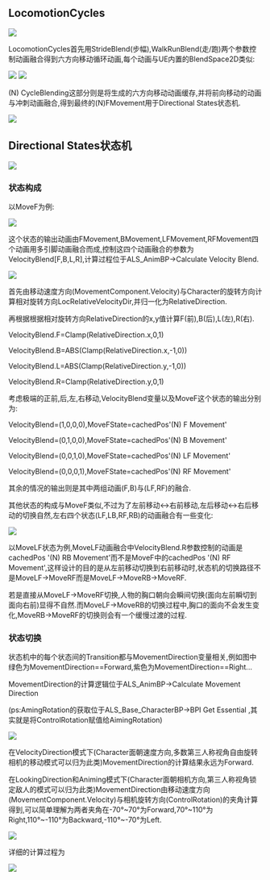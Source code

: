 ## LocomotionCycles

![](ALSLocomotionCycles/LocomotionCyclesState.png)

LocomotionCycles首先用StrideBlend(步幅),WalkRunBlend(走/跑)两个参数控制动画融合得到六方向移动循环动画,每个动画与UE内置的BlendSpace2D类似:

![](ALSLocomotionCycles/ALS_N_WalkRun_F_BlendSpace.png)
![](ALSLocomotionCycles/ALS_N_WalkRun_FL_BlendSpace.png)

(N) CycleBlending这部分则是将生成的六方向移动动画缓存,并将前向移动的动画与冲刺动画融合,得到最终的(N)FMovement用于Directional States状态机.

![](ALSLocomotionCycles/CycleBlending.png)

## Directional States状态机

![](ALSLocomotionCycles/DirectionalStates.png)

### 状态构成

以MoveF为例:

![](ALSLocomotionCycles/MoveFState.png)

这个状态的输出动画由FMovement,BMovement,LFMovement,RFMovement四个动画用多引脚动画融合而成,控制这四个动画融合的参数为VelocityBlend[F,B,L,R],计算过程位于ALS_AnimBP->Calculate Velocity Blend.

![](ALSLocomotionCycles/CalVelocityBlend.png)

首先由移动速度方向(MovementComponent.Velocity)与Character的旋转方向计算相对旋转方向LocRelativeVelocityDir,并归一化为RelativeDirection.

再根据根据相对旋转方向RelativeDirection的x,y值计算F(前),B(后),L(左),R(右).

VelocityBlend.F=Clamp(RelativeDirection.x,0,1)

VelocityBlend.B=ABS(Clamp(RelativeDirection.x,-1,0))

VelocityBlend.L=ABS(Clamp(RelativeDirection.y,-1,0))

VelocityBlend.R=Clamp(RelativeDirection.y,0,1)

考虑极端的正前,后,左,右移动,VelocityBlend变量以及MoveF这个状态的输出分别为:

VelocityBlend=(1,0,0,0),MoveFState=cachedPos'(N) F Movement'

VelocityBlend=(0,1,0,0),MoveFState=cachedPos'(N) B Movement'

VelocityBlend=(0,0,1,0),MoveFState=cachedPos'(N) LF Movement'

VelocityBlend=(0,0,0,1),MoveFState=cachedPos'(N) RF Movement'

其余的情况的输出则是其中两组动画(F,B)与(LF,RF)的融合.

其他状态的构成与MoveF类似,不过为了左前移动<->右前移动,左后移动<->右后移动的切换自然,左右四个状态(LF,LB,RF,RB)的动画融合有一些变化:

![](ALSLocomotionCycles/MoveLFState.png)

以MoveLF状态为例,MoveLF动画融合中VelocityBlend.R参数控制的动画是cachedPos '(N) RB Movement'而不是MoveF中的cachedPos '(N) RF Movement',这样设计的目的是从左前移动切换到右前移动时,状态机的切换路径不是MoveLF->MoveRF而是MoveLF->MoveRB->MoveRF.

若是直接从MoveLF->MoveRF切换,人物的胸口朝向会瞬间切换(面向左前瞬切到面向右前)显得不自然.而MoveLF->MoveRB的切换过程中,胸口的面向不会发生变化,MoveRB->MoveRF的切换则会有一个缓慢过渡的过程.

### 状态切换

状态机中的每个状态间的Transition都与MovementDirection变量相关,例如图中绿色为MovementDirection==Forward,紫色为MovementDirection==Right...

MovementDirection的计算逻辑位于ALS_AnimBP->Calculate Movement Direction

(ps:AmingRotation的获取位于ALS_Base_CharacterBP->BPI Get Essential ,其实就是将ControlRotation赋值给AimingRotation)

![](ALSLocomotionCycles/CalMovementDirection.png)

在VelocityDirection模式下(Character面朝速度方向,多数第三人称视角自由旋转相机的移动模式可以归为此类)MovementDirection的计算结果永远为Forward.

在LookingDirection和Animing模式下(Character面朝相机方向,第三人称视角锁定敌人的模式可以归为此类)MovementDirection由移动速度方向(MovementComponent.Velocity)与相机旋转方向(ControlRotation)的夹角计算得到,可以简单理解为两者夹角在-70°~70°为Forward,70°~110°为Right,110°~-110°为Backward,-110°~-70°为Left.

![](ALSLocomotionCycles/CalMovementDirectionSimple.png)

详细的计算过程为

![](ALSLocomotionCycles/CalMovementDirectionDetail.png)